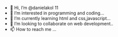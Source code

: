 - 👋 Hi, I’m @danielakol 11
- 👀 I’m interested in programming and coding...
- 🌱 I’m currently learning html and css,javascript...
- 💞️ I’m looking to collaborate on web development..
- 📫 How to reach me ...

<!---
danielakol11/danielakol11 is a ✨ special ✨ repository because its `README.md` (this file) appears on your GitHub profile.
You can click the Preview link to take a look at your changes.
--->
